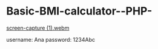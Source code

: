 # Basic-BMI-calculator--PHP-

[screen-capture (1).webm](https://user-images.githubusercontent.com/127841235/227592454-5e495a1e-3d81-48f8-86bc-f0dabc18c52a.webm)


username: Ana password: 1234Abc
